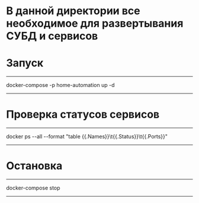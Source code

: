# В данной директории все необходимое для развертывания СУБД и сервисов

# Запуск

---

docker-compose -p home-automation up -d

---

# Проверка статусов сервисов

---

docker ps --all --format "table {{.Names}}\t{{.Status}}\t{{.Ports}}"

---

# Остановка

---

docker-compose stop

---
